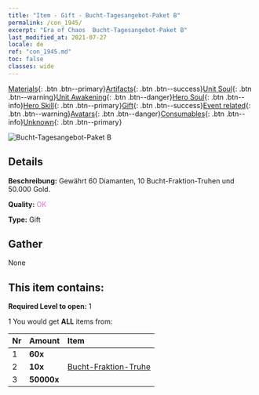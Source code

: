 ```yaml
---
title: "Item - Gift - Bucht-Tagesangebot-Paket B"
permalink: /con_1945/
excerpt: "Era of Chaos  Bucht-Tagesangebot-Paket B"
last_modified_at: 2021-07-27
locale: de
ref: "con_1945.md"
toc: false
classes: wide
---
```

 [Materials](/ItemsDE/){: .btn .btn--primary}[Artifacts](/ItemsDE/Artifacts/){: .btn .btn--success}[Unit Soul](/ItemsDE/UnitSoul/){: .btn .btn--warning}[Unit Awakening](/ItemsDE/UnitAwakening/){: .btn .btn--danger}[Hero Soul](/ItemsDE/HeroSoul/){: .btn .btn--info}[Hero Skill](/ItemsDE/HeroSkill/){: .btn .btn--primary}[Gift](/ItemsDE/Gift/){: .btn .btn--success}[Event related](/ItemsDE/Events/){: .btn .btn--warning}[Avatars](/ItemsDE/Avatars/){: .btn .btn--danger}[Consumables](/ItemsDE/Consumables/){: .btn .btn--info}[Unknown](/ItemsDE/Unknown/){: .btn .btn--primary}

 ![Bucht-Tagesangebot-Paket B](/images/t/i_907220.png)

## Details
 **Beschreibung:** Gewährt 60 Diamanten, 10 Bucht-Fraktion-Truhen und 50.000 Gold.

 **Quality:** <span style="color: #DA70D6">OK</span>

 **Type:** Gift

## Gather

  None

## This item contains:

 **Required Level to open:** 1

 1 You would get **ALL** items  from:

  | Nr | Amount |     Item    |
  |:---|:-------|:------------|
  | 1 |  **60x** | <i class="fas fa-gem"/> |  | 
  | 2 |  **10x** | [Bucht-Fraktion-Truhe](/ItemsDE/con_1278/) |  | 
  | 3 |  **50000x** | <i class="fas fa-coins"/> |  | 
